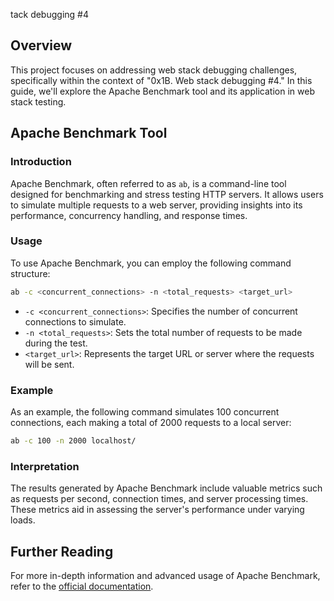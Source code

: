 tack debugging #4

## Overview

This project focuses on addressing web stack debugging challenges, specifically within the context of "0x1B. Web stack debugging #4." In this guide, we'll explore the Apache Benchmark tool and its application in web stack testing.

## Apache Benchmark Tool

### Introduction

Apache Benchmark, often referred to as `ab`, is a command-line tool designed for benchmarking and stress testing HTTP servers. It allows users to simulate multiple requests to a web server, providing insights into its performance, concurrency handling, and response times.

### Usage

To use Apache Benchmark, you can employ the following command structure:

```bash
ab -c <concurrent_connections> -n <total_requests> <target_url>
```

- `-c <concurrent_connections>`: Specifies the number of concurrent connections to simulate.
- `-n <total_requests>`: Sets the total number of requests to be made during the test.
- `<target_url>`: Represents the target URL or server where the requests will be sent.

### Example

As an example, the following command simulates 100 concurrent connections, each making a total of 2000 requests to a local server:

```bash
ab -c 100 -n 2000 localhost/
```

### Interpretation

The results generated by Apache Benchmark include valuable metrics such as requests per second, connection times, and server processing times. These metrics aid in assessing the server's performance under varying loads.

## Further Reading

For more in-depth information and advanced usage of Apache Benchmark, refer to the [official documentation](https://httpd.apache.org/docs/2.4/programs/ab.html).
